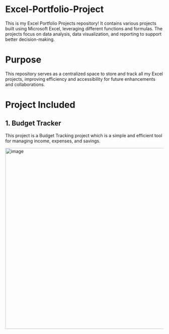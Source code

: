 # Excel-Portfolio-Project
This is my Excel Portfolio Projects repository! It contains various projects built using Microsoft Excel, leveraging different functions and formulas. The projects focus on data analysis, data visualization, and reporting to support better decision-making.

# Purpose
This repository serves as a centralized space to store and track all my Excel projects, improving efficiency and accessibility for future enhancements and collaborations.

# Project Included

## 1. Budget Tracker
This project is a Budget Tracking project which is a simple and efficient tool for managing income, expenses, and savings.

<img width="987" height="574" alt="image" src="https://github.com/user-attachments/assets/07197d57-a08d-471e-bfd2-9af6273ee25e" />
